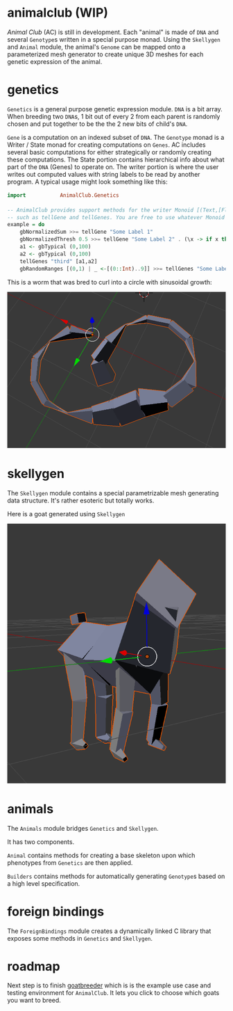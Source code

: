 # animalclub (WIP)

_Animal Club_ (AC) is still in development. Each "animal" is made of `DNA` and several `Genotype`s written in a special purpose monad. Using the `Skellygen` and `Animal` module, the animal's `Genome` can be mapped onto a parameterized mesh generator to create unique 3D meshes for each genetic expression of the animal.

# genetics
`Genetics` is a general purpose genetic expression module. `DNA` is a bit array. When breeding two `DNA`s, 1 bit out of every 2 from each parent is randomly chosen and put together to be the the 2 new bits of child's `DNA`.

`Gene` is a computation on an indexed subset of `DNA`. The `Genotype` monad is a Writer / State monad for creating computations on `Genes`. AC includes several basic computations for either strategically or randomly creating these computations. The State portion contains hierarchical info about what part of the `DNA` (Genes) to operate on. The writer portion is where the user writes out computed values with string labels to be read by another program. A typical usage might look something like this:

```haskell
import           AnimalClub.Genetics

-- AnimalClub provides support methods for the writer Monoid [(Text,[Float])]
-- such as tellGene and tellGenes. You are free to use whatever Monoid you want.
example = do
	gbNormalizedSum >>= tellGene "Some Label 1"
    gbNormalizedThresh 0.5 >>= tellGene "Some Label 2" . (\x -> if x then 1 else 0)
    a1 <- gbTypical (0,100)
    a2 <- gbTypical (0,100)
    tellGenes "third" [a1,a2]
    gbRandomRanges [(0,1) | _ <-[(0::Int)..9]] >>= tellGenes "Some Label 3"
```

This is a worm that was bred to curl into a circle with sinusoidal growth:

![worm bred to curl in a circle with sinusoidal girth](worm.png)

# skellygen

The `Skellygen` module contains a special parametrizable mesh generating data structure. It's rather esoteric but totally works.

Here is a goat generated using `Skellygen`

![goat generated using skellygen](goat.png)

# animals
The `Animals` module bridges `Genetics` and `Skellygen`.

It has two components.

`Animal` contains methods for creating a base skeleton upon which phenotypes from `Genetics` are then applied.

`Builders` contains methods for automatically generating `Genotype`s based on a high level specification.

# foreign bindings
The `ForeignBindings` module creates a dynamically linked C library that exposes some methods in `Genetics` and `Skellygen`.

# roadmap
Next step is to finish [goatbreeder](https://github.com/pdlla/goatbreeder) which is is the example use case and testing environment for `AnimalClub`. It lets you click to choose which goats you want to breed.
